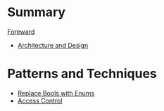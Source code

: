 # Summary

[Foreward](./foreward.md)

- [Architecture and Design](./architecture_and_design.md)

# Patterns and Techniques

- [Replace Bools with Enums](./replace_bools_with_enums.md)
- [Access Control](./access_control.md)

